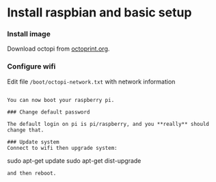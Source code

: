 # Install raspbian and basic setup

### Install image
Download octopi from [octoprint.org](https://octopi.octoprint.org/).

### Configure wifi
Edit file `/boot/octopi-network.txt` with network information
```

You can now boot your raspberry pi.

### Change default password

The default login on pi is pi/raspberry, and you **really** should change that.

### Update system
Connect to wifi then upgrade system:
```
sudo apt-get update
sudo apt-get dist-upgrade
```
and then reboot.
